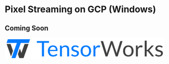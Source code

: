 # Pixel Streaming on GCP (Windows)

## Coming Soon

[![TensorWorks Logo](../Logo/logo.svg)](https://tensorworks.com.au/)

